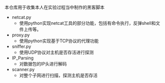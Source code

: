 本仓库用于收集本人在实验过程当中制作的黑客脚本

- netcat.py
  - 使用python实现netcat工具的部分功能，包括有命令执行，反弹shell和文件上传等。
- proxy.py
  - 使用python实现基于TCP协议的代理功能
- sniffer.py
  - 使用UDP协议对主机是否存活进行探测
- IP_Parsing
  - 对数据包的IP头进行解码
- scanner.py
  - 对整个子网进行扫描，探测主机是否存活
